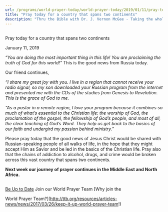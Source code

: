 ```yaml
---
url: /programs/world-prayer-today/world-prayer-today/2019/01/11/pray-today-for-a-country-that-spans-two-continents
title: "Pray today for a country that spans two continents"
description: "Thru the Bible with Dr. J. Vernon McGee - Taking the whole Word to the whole world"
---
```







## 
 Pray today for a country that spans two continents


January 11, 2019




*“You are doing the most important thing in this life! You are proclaiming the truth of God for this world!”* This is the good news from Russia today.


Our friend continues,


*“I share my great joy with you. I live in a region that cannot receive your radio signal, so my son downloaded your Russian program from the internet and presented me with the CDs of the studies from Genesis to Revelation. This is the grace of God to me.* 


*“As a pastor in a remote region, I love your program because it combines so much of what’s essential to the Christian life: the worship of God, the proclamation of the gospel, the fellowship of God’s people, and most of all, the clear teaching of God’s Word. They help us get back to the basics of our faith and undergird my passion behind ministry.”*


Please pray today that the good news of Jesus Christ would be shared with Russian-speaking people of all walks of life, in the hope that they might accept Him as Savior and be led in the basics of the Christian life. Pray also that the chains of addiction to alcohol, drugs, and crime would be broken across this vast country that spans two continents. 


**Next week our journey of prayer continues in the Middle East and North Africa.**







## 




[Be Up to Date](http://feeds.feedburner.com/WorldPrayerToday "World Prayer Today RSS Feed")
Join our World Prayer Team
[Why join the  

World Prayer Team?](http://ttb.org/resources/articles-news/news/2017/03/26/keep-it-up-world-prayer-team!)




